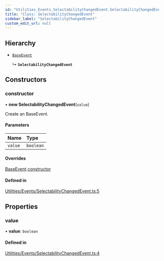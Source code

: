 ```yaml
---
id: "Utilities_Events_SelectabilityChangedEvent.SelectabilityChangedEvent"
title: "Class: SelectabilityChangedEvent"
sidebar_label: "SelectabilityChangedEvent"
custom_edit_url: null
---
```




## Hierarchy

- [`BaseEvent`](../Utilities_BaseEvent.BaseEvent)

  ↳ **`SelectabilityChangedEvent`**

## Constructors

### constructor

• **new SelectabilityChangedEvent**(`value`)

Create an BaseEvent.

#### Parameters

| Name | Type |
| :------ | :------ |
| `value` | `boolean` |

#### Overrides

[BaseEvent](../Utilities_BaseEvent.BaseEvent).[constructor](../Utilities_BaseEvent.BaseEvent#constructor)

#### Defined in

[Utilities/Events/SelectabilityChangedEvent.ts:5](https://github.com/ZeaInc/zea-engine/blob/8dadca029/src/Utilities/Events/SelectabilityChangedEvent.ts#L5)

## Properties

### value

• **value**: `boolean`

#### Defined in

[Utilities/Events/SelectabilityChangedEvent.ts:4](https://github.com/ZeaInc/zea-engine/blob/8dadca029/src/Utilities/Events/SelectabilityChangedEvent.ts#L4)

